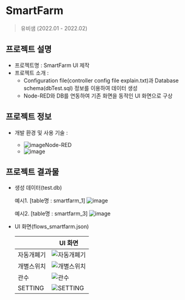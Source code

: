 # SmartFarm

> 유비샘 (2022.01 - 2022.02)

## 프로젝트 설명
- 프로젝트명 : SmartFarm UI 제작
- 프로젝트 소개 :
    - Configuration file(controller config file explain.txt)과 Database schema(dbTest.sql) 정보를 이용하여 데이터 생성
    - Node-RED와 DB를 연동하여 기존 화면을 동적인 UI 화면으로 구상

## 프로젝트 정보
- 개발 환경 및 사용 기술 : 

  - ![image](https://user-images.githubusercontent.com/67498595/154221429-9bc1dceb-abb1-4a5d-83da-6c7c663b95b8.png)Node-RED
  - ![image](https://user-images.githubusercontent.com/67498595/154221609-49c6f4e3-a766-465a-a090-241e292e026f.png)




## 프로젝트 결과물
- 생성 데이터(test.db)

  예시1. [table명 : smartfarm_1]
![image](https://user-images.githubusercontent.com/67498595/154219644-aa6d005c-e219-40bb-83a2-efba9c2067e9.png)

  예시2. [table명 : smartfarm_3]
![image](https://user-images.githubusercontent.com/67498595/154220084-4d5dcfbf-08a1-4553-80d7-457c5d5493ec.png)


- UI 화면(flows_smartfarm.json)

  |  | UI 화면 |
  |---|---|
  | 자동개폐기 | ![자동개폐기](https://user-images.githubusercontent.com/67498595/154221096-fca52eda-1039-4018-891b-1fa0f6d188ee.png) |
  | 개별스위치 | ![개별스위치](https://user-images.githubusercontent.com/67498595/154221122-ee0e2b3f-cc77-4c54-bb4d-c9ca0ce5256d.png) |
  | 관수 | ![관수](https://user-images.githubusercontent.com/67498595/154221145-08077fcd-8f13-45e0-91ce-7c1b7d289229.png) |
  | SETTING | ![SETTING](https://user-images.githubusercontent.com/67498595/154221166-f79c3a9b-4bbc-43b8-b106-73dd69d42fc1.png) |
